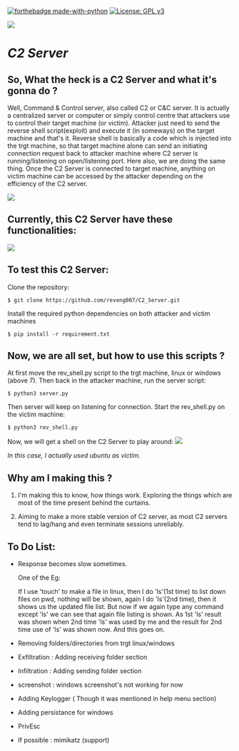 [![forthebadge made-with-python](http://ForTheBadge.com/images/badges/made-with-python.svg)](https://www.python.org/)
[![License: GPL v3](https://img.shields.io/badge/License-GPL%20v3-blue.svg)](http://www.gnu.org/licenses/gpl-3.0)

![](https://github.com/reveng007/C2_Server/blob/main/images/banner.png?raw=true)

# ***C2 Server***

## So, What the heck is a C2 Server and what it's gonna do ?

Well, Command & Control server, also called C2 or C&C server. It is actually a centralized server or computer or simply control centre that attackers use to control their target machine (or victim). Attacker just need to send the reverse shell script(exploit) and execute it (in someways) on the target machine and that's it. Reverse shell is basically a code which is injected into the trgt machine, so that target machine alone can send an initiating connection request back to attacker machine where C2 server is running/listening on open/listening port. Here also, we are doing the same thing. Once the C2 Server is connected to target machine, anything on victim machine can be accessed by the attacker depending on the efficiency of the C2 server.

![](https://miro.medium.com/max/1162/1*aNtBQC4GG8klpMxvZ2_WuQ.png)

## Currently, this C2 Server have these functionalities:

![](https://github.com/reveng007/C2_Server/blob/main/images/help_section.png?raw=true)

## To test this C2 Server:
Clone the repository:
```
$ git clone https://github.com/reveng007/C2_Server.git
```
Install the required python dependencies on both attacker and victim machines
```
$ pip install -r requirement.txt
```

## Now, we are all set, but how to use this scripts ?

At first move the rev_shell.py script to the trgt machine, linux or windows (above 7).
Then back in the attacker machine, run the server script:
```
$ python3 server.py
```
Then server will keep on listening for connection. Start the rev_shell.py on the victim machine:
```
$ python3 rev_shell.py
```
Now, we will get a shell on the C2 Server to play around:
![](https://github.com/reveng007/C2_Server/blob/main/images/shell.png?raw=true)

_In this case, I actually used ubuntu as victim._

## Why am I making this ?

1. I'm making this to know, how things work. Exploring the things which are most of the time present behind the curtains.

2. Aiming to make a more stable version of C2 server, as most C2 servers tend to lag/hang and even terminate sessions unreliably.

## To Do List:
- Response becomes slow sometimes.

  One of the Eg: 
  
  If I use 'touch' to make a file in linux, then I do 'ls'(1st time) to list down files on pwd, nothing will be shown, again I do 'ls'(2nd time), then it shows us the updated file list. But now if we again type any command except 'ls'
    we can see that again file listing is shown. As 1st 'ls' result was shown when 2nd time 'ls' was
    used  by me and the result for 2nd time use of 'ls' was shown now. And this goes on.

- Removing folders/directories from trgt linux/windows
- Exfiltration : Adding receiving folder section
- Infiltration : Adding sending folder section
- screenshot   : windows screenshot's not working for now
- Adding Keylogger ( Though it was mentioned in help menu section)
- Adding persistance for windows
- PrivEsc
- If possible : mimikatz (support)
